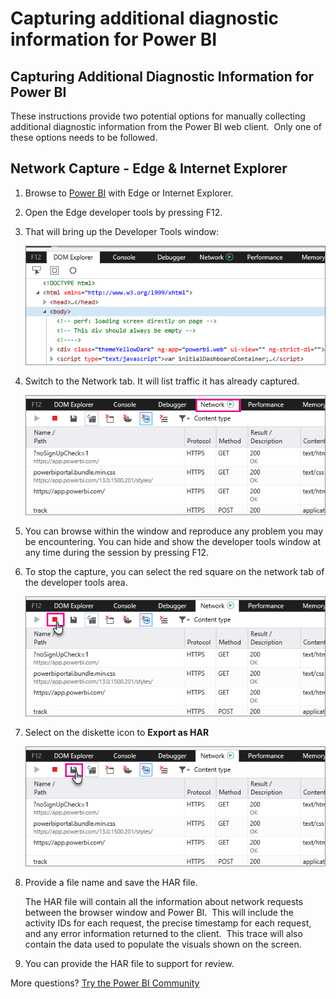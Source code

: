 ﻿<properties 
   pageTitle="Capturing additional diagnostic information for Power BI"
   description="Capturing additional diagnostic information for Power BI"
   services="powerbi" 
   documentationCenter="" 
   authors="guyinacube" 
   manager="erikre" 
   backup=""
   editor=""
   tags=""
   qualityFocus="no"
   qualityDate=""/>
 
<tags
   ms.service="powerbi"
   ms.devlang="NA"
   ms.topic="article"
   ms.tgt_pltfrm="NA"
   ms.workload="powerbi"
   ms.date="10/10/2016"
   ms.author="asaxton"/>

# Capturing additional diagnostic information for Power BI  

## Capturing Additional Diagnostic Information for Power BI  
These instructions provide two potential options for manually collecting additional diagnostic information from the Power BI web client.  Only one of these options needs to be followed.

## Network Capture - Edge & Internet Explorer 
1.  Browse to [Power BI](https://app.powerbi.com) with Edge or Internet Explorer.

2.  Open the Edge developer tools by pressing F12.

3.  That will bring up the Developer Tools window: 

    ![](media/powerbi-admin-capturing-additional-diagnostic-information-for-power-bi/edge-developer-tools.png)

4.  Switch to the Network tab. It will list traffic it has already captured. 

    ![](media/powerbi-admin-capturing-additional-diagnostic-information-for-power-bi/edge-network-tab.png)

5.  You can browse within the window and reproduce any problem you may be encountering. You can hide and show the developer tools window at any time during the session by pressing F12.

6.  To stop the capture, you can select the red square on the network tab of the developer tools area.

    ![](media/powerbi-admin-capturing-additional-diagnostic-information-for-power-bi/edge-network-tab-stop.png)

7.  Select on the diskette icon to **Export as HAR**

    ![](media/powerbi-admin-capturing-additional-diagnostic-information-for-power-bi/edge-network-tab-save.png)

8. Provide a file name and save the HAR file.

    The HAR file will contain all the information about network requests between the browser window and Power BI.  This will include the activity IDs for each request, the precise timestamp for each request, and any error information returned to the client.  This trace will also contain the data used to populate the visuals shown on the screen.

9. You can provide the HAR file to support for review.

More questions? [Try the Power BI Community](http://community.powerbi.com/)